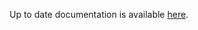 <!-- DO NOT EDIT THIS FILE MANUALLY  -->
<!-- Please read the https://github.com/linuxserver/docker-webtop/blob/arch-xfce/.github/CONTRIBUTING.md -->

Up to date documentation is available [here](https://github.com/linuxserver/docker-webtop/blob/master/README.md).
